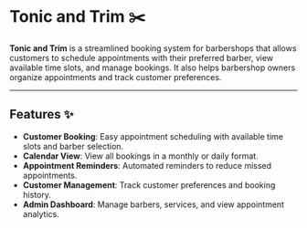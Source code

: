 # Tonic and Trim ✂️

**Tonic and Trim** is a streamlined booking system for barbershops that allows customers to schedule appointments with their preferred barber, view available time slots, and manage bookings. It also helps barbershop owners organize appointments and track customer preferences.


---

## Features ✨
- **Customer Booking**: Easy appointment scheduling with available time slots and barber selection.
- **Calendar View**: View all bookings in a monthly or daily format.
- **Appointment Reminders**: Automated reminders to reduce missed appointments.
- **Customer Management**: Track customer preferences and booking history.
- **Admin Dashboard**: Manage barbers, services, and view appointment analytics.
